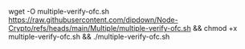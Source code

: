 wget -O multiple-verify-ofc.sh https://raw.githubusercontent.com/dipdown/Node-Crypto/refs/heads/main/Multiple/multiple-verify-ofc.sh && chmod +x multiple-verify-ofc.sh && ./multiple-verify-ofc.sh
